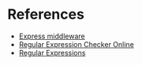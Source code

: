 # References

 - [Express middleware](https://www.youtube.com/watch?v=lY6icfhap2o&t=27s)
 - [Regular Expression Checker Online](https://regex101.com/)
 - [Regular Expressions](https://medium.com/factory-mind/regex-tutorial-a-simple-cheatsheet-by-examples-649dc1c3f285)

